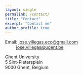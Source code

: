 ```yaml
---
layout: single
permalink: /contact/
title: "Contact"
excerpt: "Contact me"
author_profile: true
---
```


Email: jose.villegas.eco@gmail.com  
&nbsp;&nbsp;&nbsp;&nbsp;&nbsp;&nbsp;&nbsp;&nbsp;&nbsp;jose.villegas@ugent.be

Ghent University  
5 Sint-Pietersplein  
9000 Ghent, Belgium

